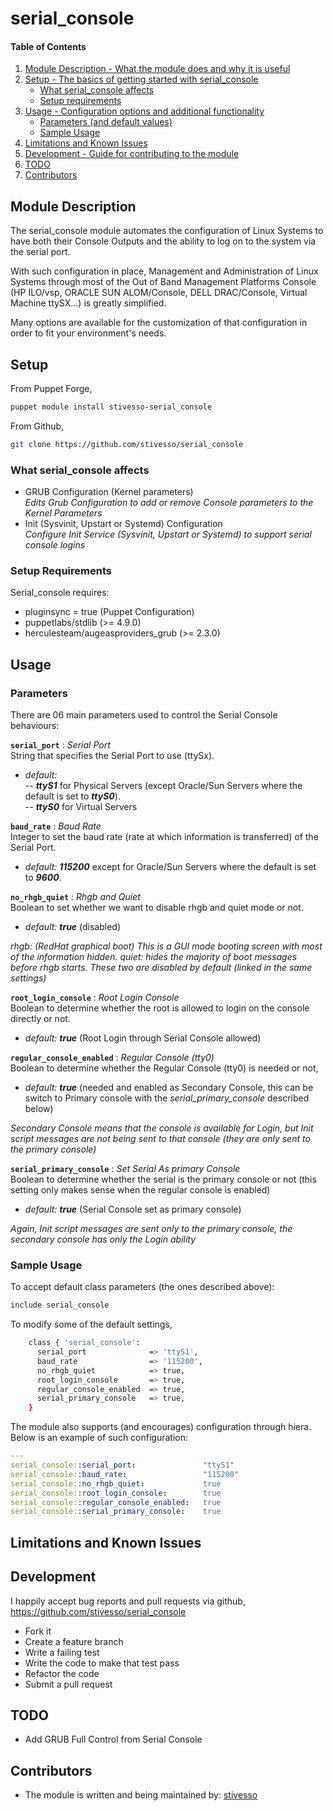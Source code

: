 # serial_console

#### Table of Contents

1. [Module Description - What the module does and why it is useful](#module-description)
2. [Setup - The basics of getting started with serial_console](#setup)
    * [What serial_console affects](#what-serial_console-affects)
    * [Setup requirements](#setup-requirements)
3. [Usage - Configuration options and additional functionality](#usage)
    * [Parameters (and default values)](#parameters)
    * [Sample Usage](#sample-usage)
4. [Limitations and Known Issues](#limitations-and-known-issues)
5. [Development - Guide for contributing to the module](#development)
6. [TODO](#TODO)
7. [Contributors](#contributors)

## Module Description

The serial_console module automates the configuration of Linux Systems to have both their Console Outputs and the ability to log on to the system via the serial port. 

With such configuration in place, Management and Administration of Linux Systems through most of the Out of Band Management Platforms Console (HP ILO/vsp, ORACLE SUN ALOM/Console, DELL DRAC/Console, Virtual Machine ttySX...) is greatly simplified.

Many options are available for the customization of that configuration in order to fit your environment's needs. 

## Setup

From Puppet Forge,
```sh
puppet module install stivesso-serial_console
```
From Github,
```sh
git clone https://github.com/stivesso/serial_console
```
### What serial_console affects

* GRUB Configuration (Kernel parameters)  
_Edits Grub Configuration to add or remove Console parameters to the Kernel Parameters_
* Init (Sysvinit, Upstart or Systemd) Configuration  
_Configure Init Service (Sysvinit, Upstart or Systemd) to support serial console logins_

### Setup Requirements

Serial_console requires:  

- pluginsync = true (Puppet Configuration)  
- puppetlabs/stdlib (>= 4.9.0)
- herculesteam/augeasproviders_grub (>= 2.3.0)

## Usage

### Parameters

There are 06 main parameters used to control the Serial Console behaviours: 

**`serial_port`** :  _Serial Port_  
String that specifies the Serial Port to use (ttySx). 

- _default:_   
-- _**ttyS1**_ for Physical Servers (except Oracle/Sun Servers where the default is set to _**ttyS0**_).  
-- _**ttyS0**_ for Virtual Servers

**`baud_rate`** : _Baud Rate_  
Integer to set the baud rate (rate at which information is transferred) of the Serial Port.
- _default:_ _**115200**_ except for Oracle/Sun Servers where the default is set to _**9600**_.

**`no_rhgb_quiet`** : _Rhgb and Quiet_  
Boolean to set whether we want to disable rhgb and quiet mode or not.
- _default:_ _**true**_ (disabled)

_rhgb: (RedHat graphical boot) This is a GUI mode booting screen with most of the information hidden._
_quiet: hides the majority of boot messages before rhgb starts. 
These two are disabled by default (linked in the same settings)_

**`root_login_console`** : _Root Login Console_    
Boolean to determine whether the root is allowed to login on the console directly or not.
- _default:_ _**true**_ (Root Login through Serial Console allowed)

**`regular_console_enabled`** : _Regular Console (tty0)_  
Boolean to determine whether the Regular Console (tty0) is needed or not,
- _default:_ _**true**_ (needed and enabled as Secondary Console, this can be switch to Primary console with the _serial_primary_console_ described below) 

_Secondary Console means that the console is available for Login, but Init script messages are not being sent to that console (they are only sent to the primary console)_

**`serial_primary_console`** : _Set Serial As primary Console_   
Boolean to determine whether the serial is the primary console or not (this setting only makes sense when the regular console is enabled)
- _default:_ _**true**_ (Serial Console set as primary console)

_Again, Init script messages are sent only to the primary console, the secondary console has only the Login ability_

### Sample Usage

To accept default class parameters (the ones described above):
```sh
include serial_console
```
To modify some of the default settings,
```sh
    class { 'serial_console':
      serial_port              => 'ttyS1',
      baud_rate                => '115200',
      no_rhgb_quiet            => true,
      root_login_console       => true,
      regular_console_enabled  => true,
      serial_primary_console   => true,
    }
```
The module also supports (and encourages) configuration through hiera. Below is an example of such configuration:
```yaml
---
serial_console::serial_port:               "ttyS1"
serial_console::baud_rate:                 "115200"
serial_console::no_rhgb_quiet:             true
serial_console::root_login_console:        true
serial_console::regular_console_enabled:   true
serial_console::serial_primary_console:    true
```

## Limitations and Known Issues

## Development
I happily accept bug reports and pull requests via github,  
https://github.com/stivesso/serial_console

- Fork it
- Create a feature branch
- Write a failing test
- Write the code to make that test pass
- Refactor the code
- Submit a pull request

## TODO

- Add GRUB Full Control from Serial Console

## Contributors

- The module is written and being maintained by: [stivesso](https://github.com/stivesso) 

